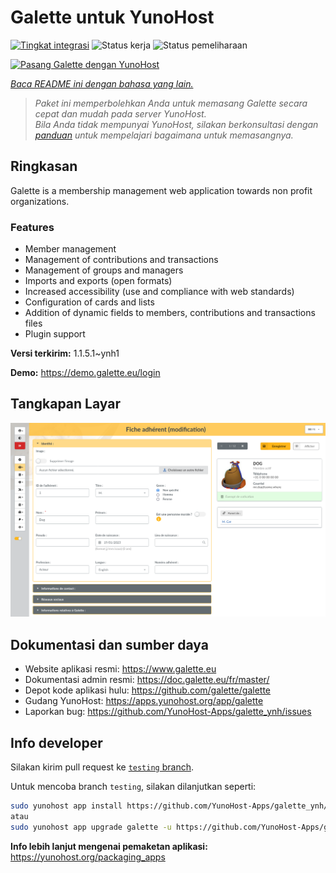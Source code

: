 <!--
N.B.: README ini dibuat secara otomatis oleh <https://github.com/YunoHost/apps/tree/master/tools/readme_generator>
Ini TIDAK boleh diedit dengan tangan.
-->

# Galette untuk YunoHost

[![Tingkat integrasi](https://apps.yunohost.org/badge/integration/galette)](https://ci-apps.yunohost.org/ci/apps/galette/)
![Status kerja](https://apps.yunohost.org/badge/state/galette)
![Status pemeliharaan](https://apps.yunohost.org/badge/maintained/galette)

[![Pasang Galette dengan YunoHost](https://install-app.yunohost.org/install-with-yunohost.svg)](https://install-app.yunohost.org/?app=galette)

*[Baca README ini dengan bahasa yang lain.](./ALL_README.md)*

> *Paket ini memperbolehkan Anda untuk memasang Galette secara cepat dan mudah pada server YunoHost.*  
> *Bila Anda tidak mempunyai YunoHost, silakan berkonsultasi dengan [panduan](https://yunohost.org/install) untuk mempelajari bagaimana untuk memasangnya.*

## Ringkasan

Galette is a membership management web application towards non profit organizations.

### Features

- Member management
- Management of contributions and transactions
- Management of groups and managers
- Imports and exports (open formats)
- Increased accessibility (use and compliance with web standards)
- Configuration of cards and lists
- Addition of dynamic fields to members, contributions and transactions files
- Plugin support


**Versi terkirim:** 1.1.5.1~ynh1

**Demo:** <https://demo.galette.eu/login>

## Tangkapan Layar

![Tangkapan Layar pada Galette](./doc/screenshots/edit_member.png)

## Dokumentasi dan sumber daya

- Website aplikasi resmi: <https://www.galette.eu>
- Dokumentasi admin resmi: <https://doc.galette.eu/fr/master/>
- Depot kode aplikasi hulu: <https://github.com/galette/galette>
- Gudang YunoHost: <https://apps.yunohost.org/app/galette>
- Laporkan bug: <https://github.com/YunoHost-Apps/galette_ynh/issues>

## Info developer

Silakan kirim pull request ke [`testing` branch](https://github.com/YunoHost-Apps/galette_ynh/tree/testing).

Untuk mencoba branch `testing`, silakan dilanjutkan seperti:

```bash
sudo yunohost app install https://github.com/YunoHost-Apps/galette_ynh/tree/testing --debug
atau
sudo yunohost app upgrade galette -u https://github.com/YunoHost-Apps/galette_ynh/tree/testing --debug
```

**Info lebih lanjut mengenai pemaketan aplikasi:** <https://yunohost.org/packaging_apps>
